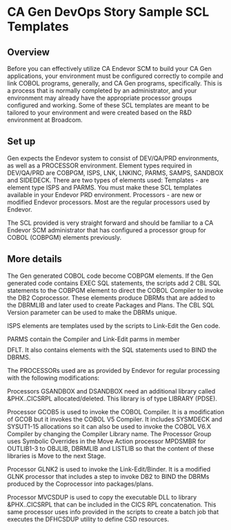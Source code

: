# CA Gen DevOps Story Sample SCL Templates

## Overview

Before you can effectively utilize CA Endevor SCM to build your CA Gen applications, your environment must be configured
correctly to compile and link COBOL programs, generally, and CA Gen programs, specifically. This is a process that is
normally completed by an administrator, and your environment may already have the appropriate processor groups configured
and working. Some of these SCL templates are meant to be tailored to your environment and were created based on the R&D
environment at Broadcom.

## Set up

Gen expects the Endevor system to consist of DEV/QA/PRD environments, as well as a PROCESSOR environment.
Element types required in DEV/QA/PRD are COBPGM, ISPS, LNK, LNKINC, PARMS, SAMPS, SANDBOX and SIDEDECK.
There are two types of elements used:
Templates - are element type ISPS and PARMS. You must make these SCL templates available in your Endevor PRD environment.
Processors - are new or modified Endevor processors. Most are the regular processors used by Endevor.

The SCL provided is very straight forward and should be familiar to a CA Endevor SCM administrator that has configured a
processor group for COBOL (COBPGM) elements previously.

## More details

The Gen generated COBOL code become COBPGM elements. If the Gen generated code contains EXEC SQL statements, the scripts
add 2 CBL SQL statements to the COBPGM element to direct the COBOL Compiler to invoke the DB2 Coprocessor. These elements
produce DBRMs that are added to the DBRMLIB and later used to create Packages and Plans. The CBL SQL Version parameter
can be used to make the DBRMs unique.

ISPS elements are templates used by the scripts to Link-Edit the Gen code.

PARMS contain the Compiler and Link-Edit parms in member $$$$DFLT. It also contains elements with the SQL statements used 
to BIND the DBRMS.


The PROCESSORs used are as provided by Endevor for regular processing with the following modifications:

Processors GSANDBOX and DSANDBOX need an additional library called &PHX..CICSRPL allocated/deleted. This library is of
type LIBRARY (PDSE).

Processor GCOB5 is used to invoke the COBOL Compiler. It is a modification of GCOB but it invokes the COBOL V5 Compiler.
It includes SYSMDECK and SYSUT1-15 allocations so it can also be used to invoke the COBOL V6.X Compiler by changing the
Compiler Library name.
The Processor Group uses Symbolic Overrides in the Move Action processor MPDSMBR for OUTLIB1-3 to OBJLIB, DBRMLIB and
LISTLIB so that the content of these libraries is Move to the next Stage.

Processor GLNK2 is used to invoke the Link-Edit/Binder. It is a modified GLNK processor that includes a step to invoke
DB2 to BIND the DBRMs produced by the Coprocessor into packages/plans.

Processor MVCSDUP is used to copy the executable DLL to library &PHX..CICSRPL that can be included in the CICS RPL
concatenation. This same processor uses info provided in the scripts to create a batch job that executes the DFHCSDUP
utility to define CSD resources.
